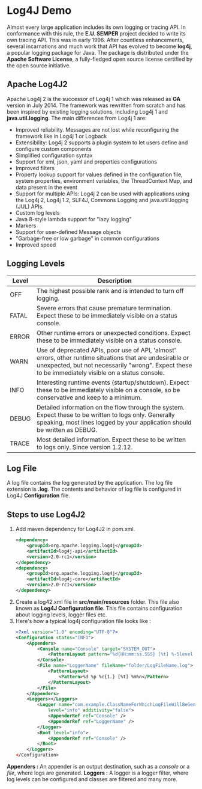 # Log4J Demo

Almost every large application includes its own logging or tracing API. In conformance with this rule, the **E.U. SEMPER** project decided to write its own tracing API. This was in early 1996. After countless enhancements, several incarnations and much work that API has evolved to become **log4j**, a popular logging package for Java. The package is distributed under the **Apache Software License**, a fully-fledged open source license certified by the open source initiative.

## Apache Log4J2

Apache Log4j 2 is the successor of Log4j 1 which was released as **GA** version in July 2014. The framework was rewritten from scratch and has been inspired by existing logging solutions, including Log4j 1 and **java.util.logging**. The main differences from Log4j 1 are:  
* Improved reliability. Messages are not lost while reconfiguring the framework like in Log4j 1 or Logback
* Extensibility: Log4j 2 supports a plugin system to let users define and configure custom components
* Simplified configuration syntax
* Support for xml, json, yaml and properties configurations
* Improved filters
* Property lookup support for values defined in the configuration file, system properties, environment variables, the ThreadContext Map, and data present in the event
* Support for multiple APIs: Log4j 2 can be used with applications using the Log4j 2, Log4j 1.2, SLF4J, Commons Logging and java.util.logging (JUL) APIs.
* Custom log levels
* Java 8-style lambda support for "lazy logging"
* Markers
* Support for user-defined Message objects
* "Garbage-free or low garbage" in common configurations
* Improved speed

## Logging Levels
| **Level** | **Description** |
| --------- | --------------- |
| OFF | The highest possible rank and is intended to turn off logging. |
| FATAL | Severe errors that cause premature termination. Expect these to be immediately visible on a status console. |
| ERROR | Other runtime errors or unexpected conditions. Expect these to be immediately visible on a status console. |
| WARN | Use of deprecated APIs, poor use of API, 'almost' errors, other runtime situations that are undesirable or unexpected, but not necessarily "wrong". Expect these to be immediately visible on a status console. |
| INFO | Interesting runtime events (startup/shutdown). Expect these to be immediately visible on a console, so be conservative and keep to a minimum. |
| DEBUG | Detailed information on the flow through the system. Expect these to be written to logs only. Generally speaking, most lines logged by your application should be written as DEBUG. |
| TRACE | Most detailed information. Expect these to be written to logs only. Since version 1.2.12. |

## Log File

A log file contains the log generated by the application. The log file extension is **.log**. The contents and behavior of log file is configured in Log4J **Configuration** file.

## Steps to use Log4J2

1. Add maven dependency for Log4J2 in pom.xml.
    ```xml
    <dependency>
		<groupId>org.apache.logging.log4j</groupId>
		<artifactId>log4j-api</artifactId>
		<version>2.0-rc1</version>
	</dependency>
	<dependency>
		<groupId>org.apache.logging.log4j</groupId>
		<artifactId>log4j-core</artifactId>
		<version>2.0-rc1</version>
	</dependency>
    ```
2. Create a log42.xml file in **src/main/resources** folder. This file also known as **Log4J Configuration file**. This file contains configuration about logging levels, logger files etc.
3. Here's how a typical log4j configuration file looks like :
    ```xml
    <?xml version="1.0" encoding="UTF-8"?>
    <Configuration status="INFO">
	    <Appenders>
		    <Console name="Console" target="SYSTEM_OUT">
			    <PatternLayout pattern="%d{HH:mm:ss.SSS} [%t] %-5level %logger{36} - %msg%n" />
		    </Console>
		    <File name="LoggerName" fileName="folder/LogFileName.log">
			    <PatternLayout>
				    <Pattern>%d %p %c{1.} [%t] %m%n</Pattern>
			    </PatternLayout>
		    </File>
	    </Appenders>
        <Loggers></Loggers>
            <Logger name="com.example.ClassNameForWhichLogFileWillBeGenerated"
                level="info" additivity="false">
                <AppenderRef ref="Console" />
                <AppenderRef ref="LoggerName" />
            </Logger>
            <Root level="info">
                <AppenderRef ref="Console" />
            </Root>
	    </Loggers>
    </Configuration>
    ```
**Appenders :** An appender is an output destination, such as a *console* or a *file*, where logs are generated.
**Loggers :** A logger is a logger filter, where log levels can be configured and classes are filtered and many more.